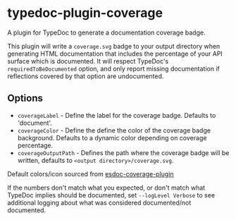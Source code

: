 # typedoc-plugin-coverage

A plugin for TypeDoc to generate a documentation coverage badge.

This plugin will write a `coverage.svg` badge to your output directory when generating HTML documentation that
includes the percentage of your API surface which is documented. It will respect TypeDoc's `requiredToBeDocumented` option,
and only report missing documentation if reflections covered by that option are undocumented.

## Options

- `coverageLabel` - Define the label for the coverage badge. Defaults to 'document'.
- `coverageColor` - Define the define the color of the coverage badge background. Defaults to a dynamic color depending on coverage percentage.
- `coverageOutputPath` - Defines the path where the coverage badge will be written, defaults to `<output directory>/coverage.svg`.

Default colors/icon sourced from [esdoc-coverage-plugin](https://github.com/esdoc/esdoc-plugins/tree/master/esdoc-coverage-plugin)

If the numbers don't match what you expected, or don't match what TypeDoc implies should be documented, set `--logLevel Verbose` to see
additional logging about what was considered documented/not documented.
